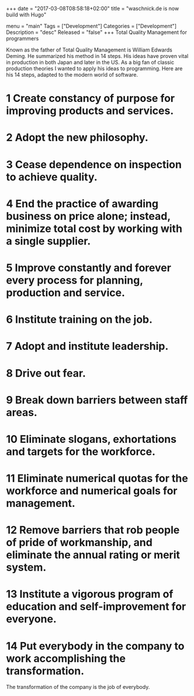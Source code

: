 +++
date = "2017-03-08T08:58:18+02:00"
title = "waschnick.de is now build with Hugo"

menu = "main"
Tags = ["Development"]
Categories = ["Development"]
Description = "desc"
Released = "false"
+++
Total Quality Management for programmers

Known as the father of Total Quality Management is William Edwards Deming. He summarized his method in 14 steps. His ideas have proven vital in production in both Japan and later in the US. As a big fan of classic production theories I wanted to apply his ideas to programming. Here are his 14 steps, adapted to the modern world of software.

# 1 Create constancy of purpose for improving products and services.
# 2 Adopt the new philosophy.
# 3 Cease dependence on inspection to achieve quality.
# 4 End the practice of awarding business on price alone; instead, minimize total cost by working with a single supplier.
# 5 Improve constantly and forever every process for planning, production and service.
# 6 Institute training on the job.
# 7 Adopt and institute leadership.
# 8 Drive out fear.
# 9 Break down barriers between staff areas.
# 10 Eliminate slogans, exhortations and targets for the workforce.
# 11 Eliminate numerical quotas for the workforce and numerical goals for management.
# 12 Remove barriers that rob people of pride of workmanship, and eliminate the annual rating or merit system.
# 13 Institute a vigorous program of education and self-improvement for everyone.
# 14 Put everybody in the company to work accomplishing the transformation. 
The transformation of the company is the job of everybody.